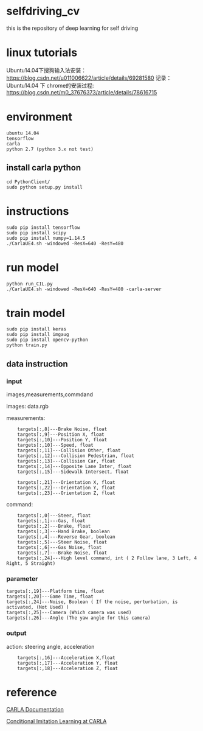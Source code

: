 # selfdriving_cv
this is the repository of deep learning for self driving

# linux tutorials
Ubuntu14.04下搜狗输入法安装：
https://blog.csdn.net/u011006622/article/details/69281580
记录：Ubuntu14.04 下 chrome的安装过程: https://blog.csdn.net/m0_37676373/article/details/78616715

# environment
```
ubuntu 14.04
tensorflow
carla
python 2.7 (python 3.x not test)
```

## install carla python
```
cd PythonClient/
sudo python setup.py install
```
# instructions
```
sudo pip install tensorflow
sudo pip install scipy
sudo pip install numpy=1.14.5
./CarlaUE4.sh -windowed -ResX=640 -ResY=480
```
# run model
```
python run_CIL.py
./CarlaUE4.sh -windowed -ResX=640 -ResY=480 -carla-server
```
# train model
```
sudo pip install keras
sudo pip install imgaug
sudo pip install opencv-python
python train.py
```

## data instruction
### input
images,measurements,commdand

images: data.rgb

measurements: 
```
    targets[:,8]---Brake Noise, float
    targets[:,9]---Position X, float
    targets[:,10]---Position Y, float
    targets[:,10]---Speed, float
    targets[:,11]---Collision Other, float
    targets[:,12]---Collision Pedestrian, float
    targets[:,13]---Collision Car, float
    targets[:,14]---Opposite Lane Inter, float
    targets[:,15]---Sidewalk Intersect, float

    targets[:,21]---Orientation X, float
    targets[:,22]---Orientation Y, float
    targets[:,23]---Orientation Z, float
```
command: 
```
    targets[:,0]---Steer, float 
    targets[:,1]---Gas, float
    targets[:,2]---Brake, float
    targets[:,3]---Hand Brake, boolean
    targets[:,4]---Reverse Gear, boolean
    targets[:,5]---Steer Noise, float
    targets[:,6]---Gas Noise, float
    targets[:,7]---Brake Noise, float
    targets[:,24]---High level command, int ( 2 Follow lane, 3 Left, 4 Right, 5 Straight)
```

### parameter
    targets[:,19]---Platform time, float
    targets[:,20]---Game Time, float
    targets[:,24]---Noise, Boolean ( If the noise, perturbation, is activated, (Not Used) )
    targets[:,25]---Camera (Which camera was used)
    targets[:,26]---Angle (The yaw angle for this camera)

### output
action: steering angle, acceleration
```
    targets[:,16]---Acceleration X,float
    targets[:,17]---Acceleration Y, float
    targets[:,18]---Acceleration Z, float
```


# reference
[CARLA Documentation][1]

[Conditional Imitation Learning at CARLA][2]

[1]:https://carla.readthedocs.io/en/latest/
[2]:https://github.com/carla-simulator/imitation-learning
